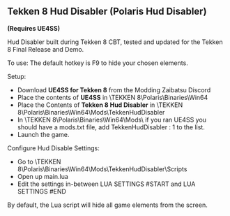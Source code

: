 ## Tekken 8 Hud Disabler (Polaris Hud Disabler)
**(Requires UE4SS)**

Hud Disabler built during Tekken 8 CBT, tested and updated for the Tekken 8 Final Release and Demo.

To use: The default hotkey is F9 to hide your chosen elements.

Setup:
- Download **UE4SS for Tekken 8** from the Modding Zaibatsu Discord
- Place the contents of **UE4SS** in <SteamGameFolderPath>\TEKKEN 8\Polaris\Binaries\Win64
- Place the Contents of **Tekken 8 Hud Disabler** in <SteamGameFolderPath>\TEKKEN 8\Polaris\Binaries\Win64\Mods\TekkenHudDisabler
- In <SteamGameFolderPath>\TEKKEN 8\Polaris\Binaries\Win64\Mods\ if you ran UE4SS you should have a mods.txt file, add TekkenHudDisabler : 1 to the list.
- Launch the game.

Configure Hud Disable Settings:
- Go to <SteamGameFolderPath>\TEKKEN 8\Polaris\Binaries\Win64\Mods\TekkenHudDisabler\Scripts
- Open up main.lua
- Edit the settings in-between LUA SETTINGS #START and LUA SETTINGS #END

By default, the Lua script will hide all game elements from the screen.
